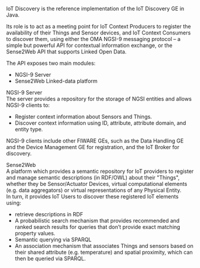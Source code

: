 IoT Discovery is the reference implementation of the IoT Discovery GE in Java.  

Its role is to act as a meeting point for IoT Context Producers to register the availability of their Things and Sensor devices, and IoT Context Consumers to discover them, using either the OMA NGSI-9 messaging protocol – a simple but powerful API for contextual information exchange, or the Sense2Web API that supports Linked Open Data.  

The API exposes two main modules:  
* NGSI-9 Server  
* Sense2Web Linked-data platform  


NGSI-9 Server  
The server provides a repository for the storage of NGSI entities and allows NGSI-9 clients to:  
* Register context information about Sensors and Things.  
* Discover context information using ID, attribute, attribute domain, and entity type.  

NGSI-9 clients include other FIWARE GEs, such as the Data Handling GE and the Device Management GE for registration, and the IoT Broker for discovery.  

Sense2Web  
A platform which provides a semantic repository for IoT providers to register and manage semantic descriptions (in RDF/OWL) about their "Things", whether they be Sensor/Actuator Devices, virtual computational elements (e.g. data aggregators) or virtual representations of any Physical Entity.  
In turn, it provides IoT Users to discover these registered IoT elements using:  
* retrieve descriptions in RDF
* A probabilistic search mechanism that provides recommended and ranked search results for queries that don’t provide exact matching property values.
* Semantic querying via SPARQL
* An association mechanism that associates Things and sensors based on their shared attribute (e.g. temperature) and spatial proximity, which can then be queried via SPARQL.
